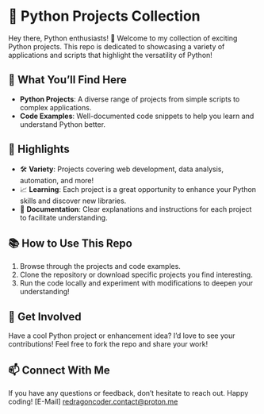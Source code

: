 # 🐍 Python Projects Collection

Hey there, Python enthusiasts! 👋 Welcome to my collection of exciting Python projects. This repo is dedicated to showcasing a variety of applications and scripts that highlight the versatility of Python!

## 🚀 What You’ll Find Here

- **Python Projects**: A diverse range of projects from simple scripts to complex applications.
- **Code Examples**: Well-documented code snippets to help you learn and understand Python better.

## 🌟 Highlights

- 🛠️ **Variety**: Projects covering web development, data analysis, automation, and more!
- 📈 **Learning**: Each project is a great opportunity to enhance your Python skills and discover new libraries.
- 📄 **Documentation**: Clear explanations and instructions for each project to facilitate understanding.

## 📚 How to Use This Repo

1. Browse through the projects and code examples.
2. Clone the repository or download specific projects you find interesting.
3. Run the code locally and experiment with modifications to deepen your understanding!

## 💬 Get Involved

Have a cool Python project or enhancement idea? I’d love to see your contributions! Feel free to fork the repo and share your work!

## 📫 Connect With Me

If you have any questions or feedback, don’t hesitate to reach out. Happy coding!
[E-Mail] redragoncoder.contact@proton.me
